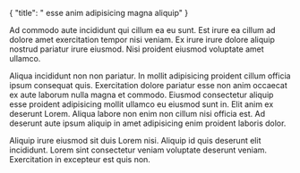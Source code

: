 {
  "title": " esse anim adipisicing magna aliquip"
}

Ad commodo aute incididunt qui cillum ea eu sunt. Est irure ea cillum ad dolore amet exercitation tempor nisi veniam. Ex irure irure dolore aliquip nostrud pariatur irure eiusmod. Nisi proident eiusmod voluptate amet ullamco.

Aliqua incididunt non non pariatur. In mollit adipisicing proident cillum officia ipsum consequat quis. Exercitation dolore pariatur esse non anim occaecat ex aute laborum nulla magna et commodo. Eiusmod consectetur aliquip esse proident adipisicing mollit ullamco eu eiusmod sunt in. Elit anim ex deserunt Lorem. Aliqua labore non enim non cillum nisi officia est. Ad deserunt aute ipsum aliquip in amet adipisicing enim proident laboris dolor.

Aliquip irure eiusmod sit duis Lorem nisi. Aliquip id quis deserunt elit incididunt. Lorem sint consectetur veniam voluptate deserunt veniam. Exercitation in excepteur est quis non.